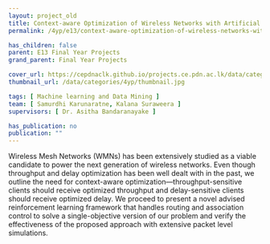 ```yaml
---
layout: project_old
title: Context-aware Optimization of Wireless Networks with Artificial Intelligence
permalink: /4yp/e13/context-aware-optimization-of-wireless-networks-with-ai

has_children: false
parent: E13 Final Year Projects
grand_parent: Final Year Projects

cover_url: https://cepdnaclk.github.io/projects.ce.pdn.ac.lk/data/categories/4yp/cover_page.jpg
thumbnail_url: /data/categories/4yp/thumbnail.jpg

tags: [	Machine learning and Data Mining ]
team: [ Samurdhi Karunaratne, Kalana Suraweera ]
supervisors: [ Dr. Asitha Bandaranayake ]

has_publication: no
publication: ""
---
```


Wireless Mesh Networks (WMNs) has been extensively studied as a viable candidate to power the next generation of wireless networks. Even though throughput and delay optimization has been well dealt with in the past, we outline the need for context-aware optimization—throughput-sensitive clients should receive optimized throughput and delay-sensitive clients should receive optimized delay. We proceed to present a novel advised reinforcement learning framework that handles routing and association control to solve a single-objective version of our problem and verify the effectiveness of the proposed approach with extensive packet level simulations.
